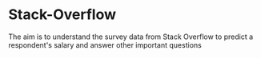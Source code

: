 # Stack-Overflow
The aim is to understand the survey data from Stack Overflow to predict a respondent's salary and answer other important questions
